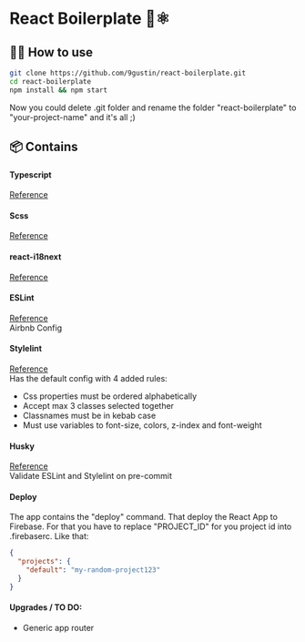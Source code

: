 # React Boilerplate 👋⚛️

## 👨‍💻 How to use
```bash
git clone https://github.com/9gustin/react-boilerplate.git
cd react-boilerplate
npm install && npm start
```
Now you could delete .git folder and rename the folder "react-boilerplate" to "your-project-name" and it's all ;)

## 📦 Contains

#### Typescript
[Reference](https://create-react-app.dev/docs/adding-typescript/)

#### Scss
[Reference](https://create-react-app.dev/docs/adding-a-sass-stylesheet/)

#### react-i18next
[Reference](https://react.i18next.com/getting-started)

#### ESLint
[Reference](https://www.andrewmin.info/blog/react-setup/) <br/>
Airbnb Config

#### Stylelint
[Reference](https://stylelint.io/user-guide/get-started) <br />
Has the default config with 4 added rules:
 - Css properties must be ordered alphabetically
 - Accept max 3 classes selected together
 - Classnames must be in kebab case
 - Must use variables to font-size, colors, z-index and font-weight

#### Husky
[Reference](https://github.com/typicode/husky) <br/>
Validate ESLint and Stylelint on pre-commit

#### Deploy
The app contains the "deploy" command. That deploy the React App to Firebase. For that you have to replace "PROJECT_ID" for you project id into .firebaserc. Like that: 

```JSON
{
  "projects": {
    "default": "my-random-project123"
  }
}

```

#### Upgrades / TO DO:
 - Generic app router
